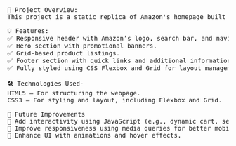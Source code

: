 <pre>📌 Project Overview:
This project is a static replica of Amazon's homepage built using HTML and CSS only. The goal was to practice frontend development skills by recreating Amazon's layout, design elements, and responsiveness without using JavaScript or any frameworks.

💡 Features:
✅ Responsive header with Amazon’s logo, search bar, and navigation menu.
✅ Hero section with promotional banners.
✅ Grid-based product listings.
✅ Footer section with quick links and additional information.
✅ Fully styled using CSS Flexbox and Grid for layout management.

🛠 Technologies Used-
HTML5 – For structuring the webpage.
CSS3 – For styling and layout, including Flexbox and Grid.

📌 Future Improvements
🔹 Add interactivity using JavaScript (e.g., dynamic cart, search suggestions).
🔹 Improve responsiveness using media queries for better mobile support.
🔹 Enhance UI with animations and hover effects.

</pre>